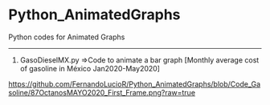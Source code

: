 # Python_AnimatedGraphs
Python codes for Animated Graphs
_________________________________
1. GasoDieselMX.py =>Code to animate a bar graph [Monthly average cost of gasoline in México Jan2020-May2020]

https://github.com/FernandoLucioR/Python_AnimatedGraphs/blob/Code_Gasoline/87OctanosMAYO2020_First_Frame.png?raw=true

